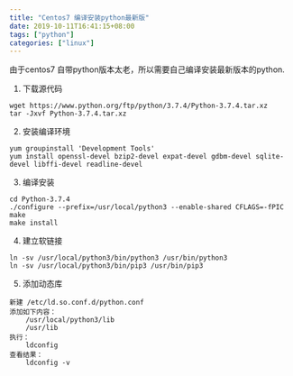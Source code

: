 ```yaml
---
title: "Centos7 编译安装python最新版"
date: 2019-10-11T16:41:15+08:00
tags: ["python"]
categories: ["linux"]
---
```


由于centos7 自带python版本太老，所以需要自己编译安装最新版本的python.
<!--more-->

1. 下载源代码

```shell
wget https://www.python.org/ftp/python/3.7.4/Python-3.7.4.tar.xz
tar -Jxvf Python-3.7.4.tar.xz
```

2. 安装编译环境
```shell
yum groupinstall 'Development Tools'
yum install openssl-devel bzip2-devel expat-devel gdbm-devel sqlite-devel libffi-devel readline-devel
```
3. 编译安装
```shell
cd Python-3.7.4
./configure --prefix=/usr/local/python3 --enable-shared CFLAGS=-fPIC
make
make install
```
4. 建立软链接
```shell
ln -sv /usr/local/python3/bin/python3 /usr/bin/python3
ln -sv /usr/local/python3/bin/pip3 /usr/bin/pip3
```
5. 添加动态库
```shell
新建 /etc/ld.so.conf.d/python.conf
添加如下内容：
    /usr/local/python3/lib
    /usr/lib
执行：
    ldconfig
查看结果：
    ldconfig -v
```


